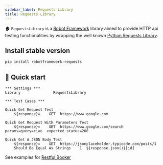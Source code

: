 ```yaml
---
sidebar_label: Requests Library
title: Requests Library
---
```


🏠 ``RequestsLibrary`` is a [Robot Framework](https://robotframework.org/) library
aimed to provide HTTP api testing functionalities by wrapping the well known [Python Requests Library](https://github.com/kennethreitz/requests).

## Install stable version
```sh
pip install robotframework-requests
```

## 🤖 Quick start
```robotframework
*** Settings ***
Library               RequestsLibrary

*** Test Cases ***

Quick Get Request Test
    ${response}=    GET  https://www.google.com

Quick Get Request With Parameters Test
    ${response}=    GET  https://www.google.com/search  params=query=ciao  expected_status=200

Quick Get A JSON Body Test
    ${response}=    GET  https://jsonplaceholder.typicode.com/posts/1
    Should Be Equal As Strings    1  ${response.json()}[id]
```

See examples for [Restful Booker](/examples/restfulbooker)